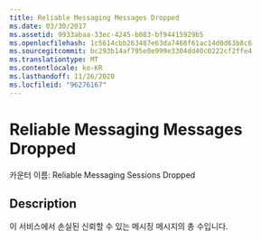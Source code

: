 ```yaml
---
title: Reliable Messaging Messages Dropped
ms.date: 03/30/2017
ms.assetid: 9933abaa-33ec-4245-b083-bf94415929b5
ms.openlocfilehash: 1c5614cbb263487e63da7468f61ac14d0d63b8c6
ms.sourcegitcommit: bc293b14af795e0e999e3304dd40c0222cf2ffe4
ms.translationtype: MT
ms.contentlocale: ko-KR
ms.lasthandoff: 11/26/2020
ms.locfileid: "96276167"
---
```

# <a name="reliable-messaging-messages-dropped"></a>Reliable Messaging Messages Dropped

카운터 이름: Reliable Messaging Sessions Dropped  
  
## <a name="description"></a>Description  

 이 서비스에서 손실된 신뢰할 수 있는 메시징 메시지의 총 수입니다.

